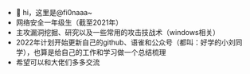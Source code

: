 - 👋 hi，这里是@fi0naaa~
- 网络安全一年级生（截至2021年）
- 主攻漏洞挖掘、研究以及一些常用的攻击技战术（windows相关）
- 2022年计划开始更新自己的github、语雀和公众号（都叫：好学的小刘同学），也算是给自己的工作和学习做一个总结梳理
- 希望可以和大佬们多多交流
